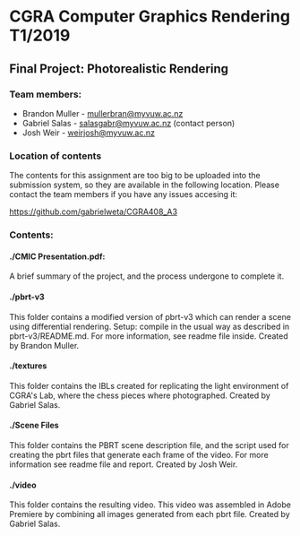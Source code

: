 
# CGRA Computer Graphics Rendering T1/2019


## Final Project: Photorealistic Rendering

### Team members:
- Brandon Muller - mullerbran@myvuw.ac.nz
- Gabriel Salas - salasgabr@myvuw.ac.nz (contact person)
- Josh Weir - weirjosh@myvuw.ac.nz

### Location of contents
The contents for this assignment are too big to be uploaded into the submission system, so they are available in the 
following location.  Please contact the team members if you have any issues accesing it:

https://github.com/gabrielweta/CGRA408_A3

### Contents:

#### ./CMIC Presentation.pdf:
A brief summary of the project, and the process undergone to complete it.

#### ./pbrt-v3
This folder contains a modified version of pbrt-v3 which can render a scene using differential rendering.
Setup: compile in the usual way as described in pbrt-v3/README.md. For more information, see readme file inside. Created by Brandon Muller. 

#### ./textures
This folder contains the IBLs created for replicating the light environment of CGRA's Lab, where the chess pieces where 
photographed. Created by Gabriel Salas. 

#### ./Scene Files
This folder contains the PBRT scene description file, and the script used for creating the pbrt files that generate each frame of the video.
For more information see readme file and report. Created by Josh Weir. 

#### ./video
This folder contains the resulting video.  This video was assembled in Adobe Premiere by combining all images generated
from each pbrt file. Created by Gabriel Salas. 

